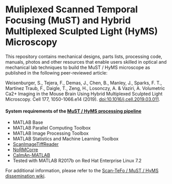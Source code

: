 # Muliplexed Scanned Temporal Focusing (MuST) and Hybrid Multiplexed Sculpted Light (HyMS) Microscopy

This repository contains mechanical designs, parts lists, processing code, manuals, photos and other resources that enable users skilled in optical and mechanical lab techniques to build the MuST / HyMS microscope as published in the following peer-reviewed article:

Weisenburger, S., Tejera, F., Demas, J., Chen, B., Manley, J., Sparks, F. T., Martínez Traub, F., Daigle, T., Zeng, H., Losonczy, A. & Vaziri, A. 
Volumetric Ca2+ Imaging in the Mouse Brain Using Hybrid Multiplexed Sculpted Light Microscopy. Cell 177, 1050-1066.e14 (2019). [doi:10.1016/j.cell.2019.03.011](https://doi.org/10.1016/j.cell.2019.03.011).

#### System requirements of the [MuST / HyMS processing pipeline](Code/)
- MATLAB Base
- MATLAB Parallel Computing Toolbox
- MATLAB Image Processing Toolbox
- MATLAB Statistics and Machine Learning Toolbox
- [ScanImageTiffReader](https://vidriotech.gitlab.io/scanimage-tiff-reader/)
- [NoRMCorre](https://github.com/flatironinstitute/NoRMCorre)
- [CaImAn-MATLAB](https://github.com/flatironinstitute/CaImAn-MATLAB)
- Tested with MATLAB R2017b on Red Hat Enterprise Linux 7.2

For additional information, please refer to the [Scan-TeFo / MuST / HyMS dissemination wiki](https://scantefo.rockefeller.edu/index.php?title=Main_Page).
